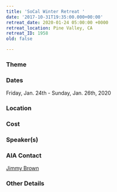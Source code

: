 ```yaml
---
title: 'SoCal Winter Retreat '
date: '2017-10-31T19:35:00.000+00:00'
retreat_date: 2020-01-24 05:00:00 +0000
retreat_location: Pine Valley, CA
retreat_ID: 1958
old: false

---
```


### Theme

### Dates

Friday, Jan. 24th -  Sunday, Jan. 26th, 2020

### Location

### Cost

### Speaker(s)

### AIA Contact

[Jimmy Brown](mailto:jimmy.brown@athletesinaction.org)

### Other Details